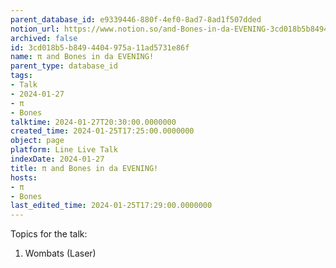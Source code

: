 ```yaml
---
parent_database_id: e9339446-880f-4ef0-8ad7-8ad1f507dded
notion_url: https://www.notion.so/and-Bones-in-da-EVENING-3cd018b5b8494404975a11ad5731e86f
archived: false
id: 3cd018b5-b849-4404-975a-11ad5731e86f
name: π and Bones in da EVENING!
parent_type: database_id
tags:
- Talk
- 2024-01-27
- π
- Bones
talktime: 2024-01-27T20:30:00.0000000
created_time: 2024-01-25T17:25:00.0000000
object: page
platform: Line Live Talk
indexDate: 2024-01-27
title: π and Bones in da EVENING!
hosts:
- π
- Bones
last_edited_time: 2024-01-25T17:29:00.0000000
---
```


Topics for the talk:
1. Wombats (Laser)


























